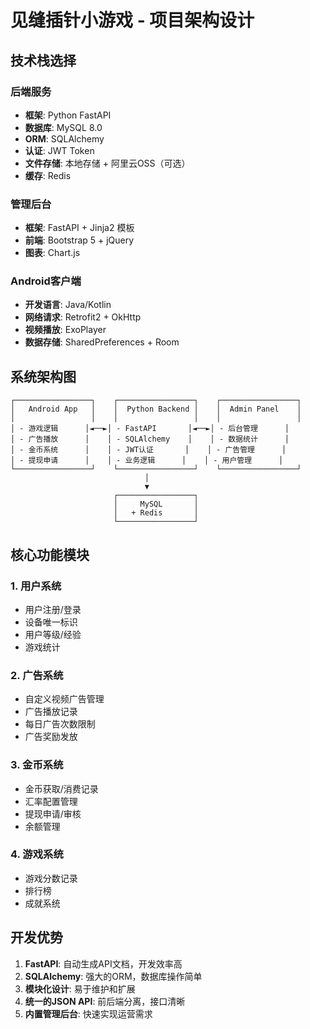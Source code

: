 # 见缝插针小游戏 - 项目架构设计

## 技术栈选择

### 后端服务
- **框架**: Python FastAPI
- **数据库**: MySQL 8.0
- **ORM**: SQLAlchemy
- **认证**: JWT Token
- **文件存储**: 本地存储 + 阿里云OSS（可选）
- **缓存**: Redis

### 管理后台
- **框架**: FastAPI + Jinja2 模板
- **前端**: Bootstrap 5 + jQuery
- **图表**: Chart.js

### Android客户端
- **开发语言**: Java/Kotlin
- **网络请求**: Retrofit2 + OkHttp
- **视频播放**: ExoPlayer
- **数据存储**: SharedPreferences + Room

## 系统架构图

```
┌─────────────────┐    ┌─────────────────┐    ┌─────────────────┐
│   Android App   │    │  Python Backend │    │  Admin Panel    │
│                 │    │                 │    │                 │
│ - 游戏逻辑      │◄──►│ - FastAPI       │◄──►│ - 后台管理      │
│ - 广告播放      │    │ - SQLAlchemy    │    │ - 数据统计      │
│ - 金币系统      │    │ - JWT认证       │    │ - 广告管理      │
│ - 提现申请      │    │ - 业务逻辑      │    │ - 用户管理      │
└─────────────────┘    └─────────────────┘    └─────────────────┘
                              │
                              ▼
                       ┌─────────────────┐
                       │     MySQL       │
                       │   + Redis       │
                       └─────────────────┘
```

## 核心功能模块

### 1. 用户系统
- 用户注册/登录
- 设备唯一标识
- 用户等级/经验
- 游戏统计

### 2. 广告系统
- 自定义视频广告管理
- 广告播放记录
- 每日广告次数限制
- 广告奖励发放

### 3. 金币系统
- 金币获取/消费记录
- 汇率配置管理
- 提现申请/审核
- 余额管理

### 4. 游戏系统
- 游戏分数记录
- 排行榜
- 成就系统

## 开发优势

1. **FastAPI**: 自动生成API文档，开发效率高
2. **SQLAlchemy**: 强大的ORM，数据库操作简单
3. **模块化设计**: 易于维护和扩展
4. **统一的JSON API**: 前后端分离，接口清晰
5. **内置管理后台**: 快速实现运营需求 
